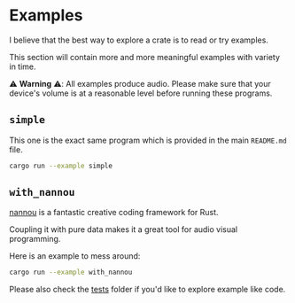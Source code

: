 # Examples

I believe that the best way to explore a crate is to read or try examples.

This section will contain more and more meaningful examples with variety in time.

⚠️ **Warning** ⚠️: All examples produce audio. Please make sure that your device's volume is at a reasonable level before running these programs.

## `simple`

This one is the exact same program which is provided in the main `README.md` file.

```sh
cargo run --example simple
```

## `with_nannou`

[nannou](https://github.com/nannou-org/nannou) is a fantastic creative coding framework for Rust.

Coupling it with pure data makes it a great tool for audio visual programming.

Here is an example to mess around:

```sh
cargo run --example with_nannou
```

Please also check the [tests](https://github.com/alisomay/libpd-rs/tests) folder if you'd like to explore example like code.
